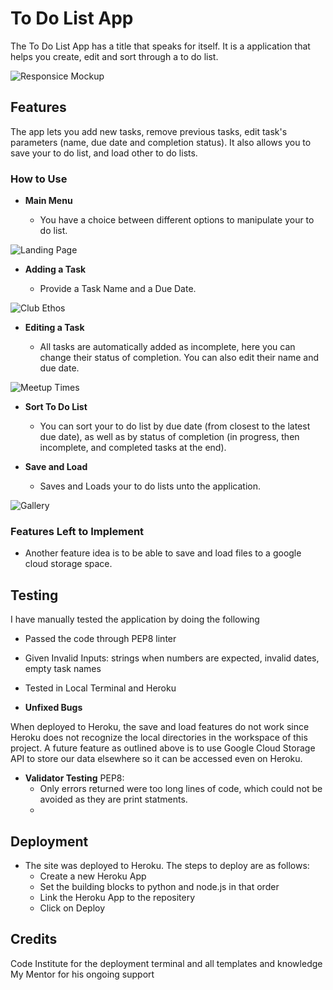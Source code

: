# To Do List App
The To Do List App has a title that speaks for itself. It is a application that helps you create, edit and sort through a to do list.

![Responsice Mockup](https://github.com/lucyrush/readme-template/blob/master/media/love_running_mockup.png)

## Features 

The app lets you add new tasks, remove previous tasks, edit task's parameters (name, due date and completion status). It also allows you to save your to do list, and load other to do lists.

### How to Use

- __Main Menu__

  - You have a choice between different options to manipulate your to do list.

![Landing Page](https://github.com/lucyrush/readme-template/blob/master/media/love_running_landing.png)

- __Adding a Task__

  - Provide a Task Name and a Due Date. 

![Club Ethos](https://github.com/lucyrush/readme-template/blob/master/media/love_running_ethos.png)

- __Editing a Task__

  - All tasks are automatically added as incomplete, here you can change their status of completion. You can also edit their name and due date.

![Meetup Times](https://github.com/lucyrush/readme-template/blob/master/media/love_running_times.png)

- __Sort To Do List__ 

  - You can sort your to do list by due date (from closest to the latest due date), as well as by status of completion (in progress, then incomplete, and completed tasks at the end).

- __Save and Load__

  - Saves and Loads your to do lists unto the application.

![Gallery](https://github.com/lucyrush/readme-template/blob/master/media/love_running_gallery.png)

### Features Left to Implement

- Another feature idea is to be able to save and load files to a google cloud storage space.

## Testing 

I have manually tested the application by doing the following

  - Passed the code through PEP8 linter
  - Given Invalid Inputs: strings when numbers are expected, invalid dates, empty task names
  - Tested in Local Terminal and Heroku

- __Unfixed Bugs__

When deployed to Heroku, the save and load features do not work since Heroku does not recognize the local directories in the workspace of this project. A future feature as outlined above is to use Google Cloud Storage API to store our data elsewhere so it can be accessed even on Heroku.

- __Validator Testing__
PEP8:
  - Only errors returned were too long lines of code, which could not be avoided as they are print statments.
  -
## Deployment

- The site was deployed to Heroku. The steps to deploy are as follows: 
  - Create a new Heroku App
  - Set the building blocks to python and node.js in that order
  - Link the Heroku App to the repositery
  - Click on Deploy

## Credits 

Code Institute for the deployment terminal and all templates and knowledge
My Mentor for his ongoing support
